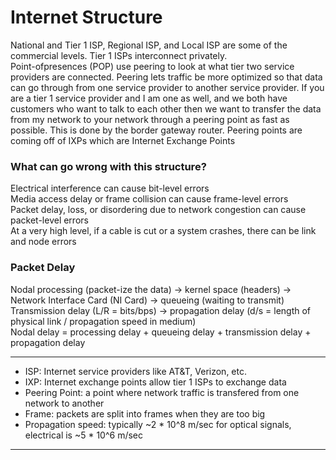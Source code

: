 # Internet Structure
National and Tier 1 ISP, Regional ISP, and Local ISP are some of the commercial levels. Tier 1 ISPs interconnect privately.  
Point-ofpresences (POP) use peering to look at what tier two service providers are connected. Peering lets traffic be more optimized so that data can go through from one service provider to another service provider. If you are a tier 1 service provider and I am one as well, and we both have customers who want to talk to each other then we want to transfer the data from my network to your network through a peering point as fast as possible. This is done by the border gateway router. Peering points are coming off of IXPs which are Internet Exchange Points

### What can go wrong with this structure?
Electrical interference can cause bit-level errors  
Media access delay or frame collision can cause frame-level errors  
Packet delay, loss, or disordering due to network congestion can cause packet-level errors  
At a very high level, if a cable is cut or a system crashes, there can be link and node errors  

### Packet Delay
Nodal processing (packet-ize the data) -> kernel space (headers) -> Network Interface Card (NI Card) -> queueing (waiting to transmit)  
Transmission delay (L/R = bits/bps) -> propagation delay (d/s = length of physical link / propagation speed in medium)  
Nodal delay = processing delay + queueing delay + transmission delay + propagation delay  

---
- ISP: Internet service providers like AT&T, Verizon, etc. 
- IXP: Internet exchange points allow tier 1 ISPs to exchange data
- Peering Point: a point where network traffic is transfered from one network to another
- Frame: packets are split into frames when they are too big
- Propagation speed: typically ~2 * 10^8 m/sec for optical signals, electrical is ~5 * 10^6 m/sec
---
